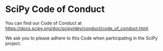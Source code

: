 # SciPy Code of Conduct

You can find our Code of Conduct at
<https://docs.scipy.org/doc/scipy/dev/conduct/code_of_conduct.html>.

We ask you to please adhere to this Code when participating in the SciPy
project.
